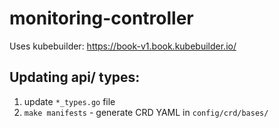 # monitoring-controller

Uses kubebuilder: https://book-v1.book.kubebuilder.io/

## Updating api/ types:

1. update `*_types.go` file 
1. `make manifests` - generate CRD YAML in `config/crd/bases/`